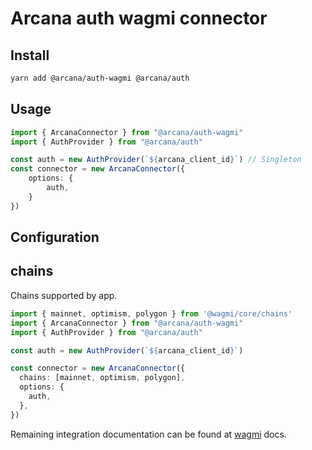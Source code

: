 # Arcana auth wagmi connector


## Install

```sh
yarn add @arcana/auth-wagmi @arcana/auth
```

## Usage

```ts
import { ArcanaConnector } from "@arcana/auth-wagmi"
import { AuthProvider } from "@arcana/auth"

const auth = new AuthProvider(`${arcana_client_id}`) // Singleton
const connector = new ArcanaConnector({
    options: {
        auth,
    }
})

```

## Configuration

## chains

Chains supported by app.

```ts
import { mainnet, optimism, polygon } from '@wagmi/core/chains'
import { ArcanaConnector } from "@arcana/auth-wagmi"
import { AuthProvider } from "@arcana/auth"

const auth = new AuthProvider(`${arcana_client_id}`)

const connector = new ArcanaConnector({
  chains: [mainnet, optimism, polygon],
  options: {
    auth,
  },
})
```

Remaining integration documentation can be found at [wagmi](https://wagmi.sh/core/getting-started) docs.
